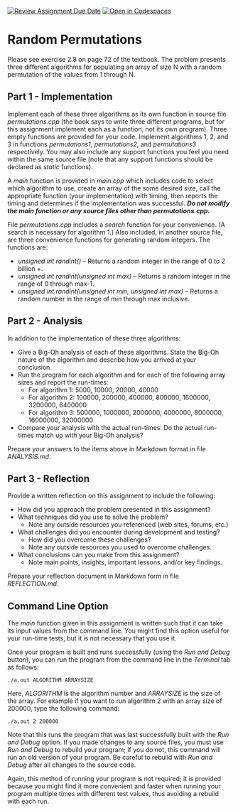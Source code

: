 [![Review Assignment Due Date](https://classroom.github.com/assets/deadline-readme-button-22041afd0340ce965d47ae6ef1cefeee28c7c493a6346c4f15d667ab976d596c.svg)](https://classroom.github.com/a/qsdbsPLV)
[![Open in Codespaces](https://classroom.github.com/assets/launch-codespace-2972f46106e565e64193e422d61a12cf1da4916b45550586e14ef0a7c637dd04.svg)](https://classroom.github.com/open-in-codespaces?assignment_repo_id=20496214)
# Random Permutations

Please see exercise 2.8 on page 72 of the textbook. The problem presents three different algorithms for populating an array of size N with a random permutation of the values from 1 through N.

## Part 1 - Implementation

Implement each of these three algorithms as its own function in source file *permutations.cpp* (the book says to write three different programs, but for this assignment implement each as a function, not its own program). Three empty functions are provided for your code. Implement algorithms 1, 2, and 3 in functions *permutations1*, *permutations2*, and *permutations3* respectively. You may also include any support functions you feel you need within the same source file (note that any support functions should be declared as *static* functions).

A *main* function is provided in *main.cpp* which includes code to select which algorithm to use, create an array of the some desired size, call the appropriate function (your implementation) with timing, then reports the timing and determines if the implementation was successful. ***Do not modify the main function or any source files other than permutations.cpp.***

File *permutations.cpp* includes a *search* function for your convenience. (A search is necessary for algorithm 1.) Also included, in another source file, are three convenience functions for generating random integers. The functions are:

- *unsigned int randint()* – Returns a random integer in the range of 0 to 2 billion +.
- *unsigned int randint(unsigned int max)* – Returns a random integer in the range of 0 through max-1.
- *unsigned int randint(unsigned int min, unsigned int max)* – Returns a random number in the range of min through max inclusive.

## Part 2 - Analysis

In addition to the implementation of these three algorithms:

- Give a Big-Oh analysis of each of these algorithms. State the Big-Oh nature of the algorithm and describe how you arrived at your conclusion.
- Run the program for each algorithm and for each of the following array sizes and report the run-times:
  - For algorithm 1: 5000, 10000, 20000, 40000
  - For algorithm 2: 100000, 200000, 400000, 800000, 1600000, 3200000, 6400000
  - For algorithm 3: 500000, 1000000, 2000000, 4000000, 8000000, 16000000, 32000000
- Compare your analysis with the actual run-times. Do the actual run-times match up with your Big-Oh analysis?

Prepare your answers to the items above in Markdown format in file *ANALYSIS.md*.

## Part 3 - Reflection

Provide a written reflection on this assignment to include the following:

- How did you approach the problem presented in this assignment?
- What techniques did you use to solve the problem?
  - Note any outside resources you referenced (web sites, forums, etc.)
- What challenges did you encounter during development and testing?
  - How did you overcome these challenges?
  - Note any outside resources you used to overcome challenges.
- What conclusions can you make from this assignment?
  - Note main points, insights, important lessons, and/or key findings.

Prepare your reflection document in Markdown form in file *REFLECTION.md*.

## Command Line Option

The *main* function given in this assignment is written such that it can take its input values from the command line. You might find this option
useful for your run-time tests, but it is not necessary that you use it.

Once your program is built and runs successfully (using the *Run and Debug* button), you can run the program from the command line
in the *Terminal* tab as follows:

```
./a.out ALGORITHM ARRAYSIZE
```

Here, *ALGORITHM* is the algorithm number and *ARRAYSIZE* is the size of the array. For example if you want to run algorithm 2 with an
array size of 200000, type the following command:

```
./a.out 2 200000
```

Note that this runs the program that was last successfully built with the *Run and Debug* option. If you made changes to any
source files, you must use *Run and Debug* to rebuild your program; if you do not, this command will run an old version of your
program. Be careful to rebuild with *Run and Debug* after all changes to the source code.

Again, this method of running your program is not required; it is provided because you might find it more convenient and faster
when running your program multiple times with different test values, thus avoiding a rebuild with each run.
